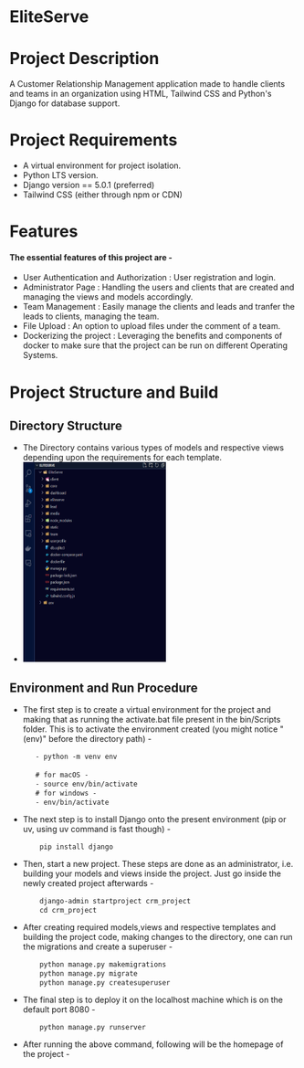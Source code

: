 
# EliteServe

# Project Description

A Customer Relationship Management application made to handle clients and teams in an organization using HTML, Tailwind CSS and Python's Django for database support.

# Project Requirements

- A virtual environment for project isolation.
- Python LTS version.
- Django version == 5.0.1 (preferred)
- Tailwind CSS (either through npm or CDN)

# Features

#### The essential features of this project are -
- User Authentication and Authorization : User registration and login.
- Administrator Page : Handling the users and clients that are created and managing the views and models accordingly.
- Team Management : Easily manage the clients and leads and tranfer the leads to clients, managing the team.
- File Upload : An option to upload files under the comment of a team.
- Dockerizing the project : Leveraging the benefits and components of docker to make sure that the project can be run on different Operating Systems. 

# Project Structure and Build

## Directory Structure
- The Directory contains various types of models and respective views depending upon the requirements for each template.
- <img src="https://github.com/Udit19-pixel/EliteServe/blob/master/Project_Structure.png" alt="Project Logo" width="250" height="350">

## Environment and Run Procedure
 - The first step is to create a virtual environment for the project and making that as running the activate.bat file present in the bin/Scripts folder. This is to activate the environment created (you might notice "(env)" before the directory path) -

     ```
        - python -m venv env

        # for macOS -
        - source env/bin/activate
        # for windows -
        - env/bin/activate
    ```

- The next step is to install Django onto the present environment (pip or uv, using uv command is fast though) -

    ```
        pip install django
    ```

- Then, start a new project. These steps are done as an administrator, i.e. building your models and views inside the project. Just go inside the newly created project afterwards -

    ```
        django-admin startproject crm_project
        cd crm_project
    ```

- After creating required models,views and respective templates and building the project code, making changes to the directory, one can run the migrations and create a superuser -

    ```
        python manage.py makemigrations
        python manage.py migrate
        python manage.py createsuperuser
    ```

- The final step is to deploy it on the localhost machine which is on the default port 8080 -

    ```
        python manage.py runserver
    ```

- After running the above command, following will be the homepage of the project -




            
